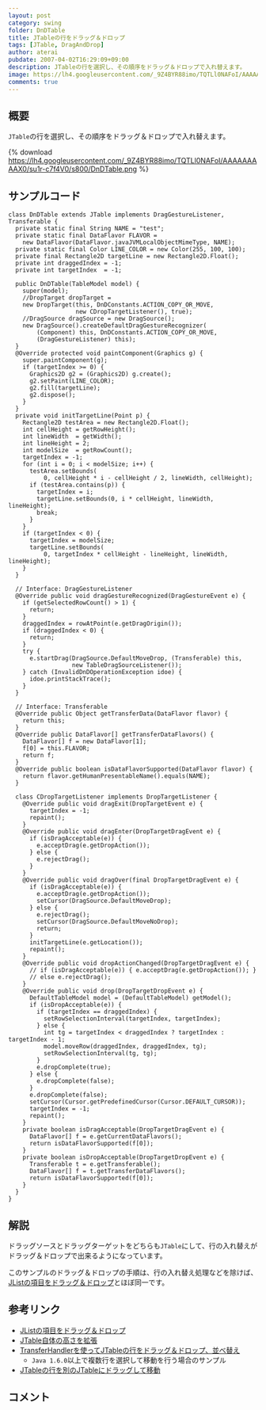 ```yaml
---
layout: post
category: swing
folder: DnDTable
title: JTableの行をドラッグ＆ドロップ
tags: [JTable, DragAndDrop]
author: aterai
pubdate: 2007-04-02T16:29:09+09:00
description: JTableの行を選択し、その順序をドラッグ＆ドロップで入れ替えます。
image: https://lh4.googleusercontent.com/_9Z4BYR88imo/TQTLl0NAFoI/AAAAAAAAAX0/su1r-c7f4V0/s800/DnDTable.png
comments: true
---
```

## 概要
`JTable`の行を選択し、その順序をドラッグ＆ドロップで入れ替えます。

{% download https://lh4.googleusercontent.com/_9Z4BYR88imo/TQTLl0NAFoI/AAAAAAAAAX0/su1r-c7f4V0/s800/DnDTable.png %}

## サンプルコード
<pre class="prettyprint"><code>class DnDTable extends JTable implements DragGestureListener, Transferable {
  private static final String NAME = "test";
  private static final DataFlavor FLAVOR =
    new DataFlavor(DataFlavor.javaJVMLocalObjectMimeType, NAME);
  private static final Color LINE_COLOR = new Color(255, 100, 100);
  private final Rectangle2D targetLine = new Rectangle2D.Float();
  private int draggedIndex = -1;
  private int targetIndex  = -1;

  public DnDTable(TableModel model) {
    super(model);
    //DropTarget dropTarget =
    new DropTarget(this, DnDConstants.ACTION_COPY_OR_MOVE,
                   new CDropTargetListener(), true);
    //DragSource dragSource = new DragSource();
    new DragSource().createDefaultDragGestureRecognizer(
        (Component) this, DnDConstants.ACTION_COPY_OR_MOVE,
        (DragGestureListener) this);
  }
  @Override protected void paintComponent(Graphics g) {
    super.paintComponent(g);
    if (targetIndex &gt;= 0) {
      Graphics2D g2 = (Graphics2D) g.create();
      g2.setPaint(LINE_COLOR);
      g2.fill(targetLine);
      g2.dispose();
    }
  }
  private void initTargetLine(Point p) {
    Rectangle2D testArea = new Rectangle2D.Float();
    int cellHeight = getRowHeight();
    int lineWidth  = getWidth();
    int lineHeight = 2;
    int modelSize  = getRowCount();
    targetIndex = -1;
    for (int i = 0; i &lt; modelSize; i++) {
      testArea.setBounds(
          0, cellHeight * i - cellHeight / 2, lineWidth, cellHeight);
      if (testArea.contains(p)) {
        targetIndex = i;
        targetLine.setBounds(0, i * cellHeight, lineWidth, lineHeight);
        break;
      }
    }
    if (targetIndex &lt; 0) {
      targetIndex = modelSize;
      targetLine.setBounds(
          0, targetIndex * cellHeight - lineHeight, lineWidth, lineHeight);
    }
  }

  // Interface: DragGestureListener
  @Override public void dragGestureRecognized(DragGestureEvent e) {
    if (getSelectedRowCount() &gt; 1) {
      return;
    }
    draggedIndex = rowAtPoint(e.getDragOrigin());
    if (draggedIndex &lt; 0) {
      return;
    }
    try {
      e.startDrag(DragSource.DefaultMoveDrop, (Transferable) this,
                  new TableDragSourceListener());
    } catch (InvalidDnDOperationException idoe) {
      idoe.printStackTrace();
    }
  }

  // Interface: Transferable
  @Override public Object getTransferData(DataFlavor flavor) {
    return this;
  }
  @Override public DataFlavor[] getTransferDataFlavors() {
    DataFlavor[] f = new DataFlavor[1];
    f[0] = this.FLAVOR;
    return f;
  }
  @Override public boolean isDataFlavorSupported(DataFlavor flavor) {
    return flavor.getHumanPresentableName().equals(NAME);
  }

  class CDropTargetListener implements DropTargetListener {
    @Override public void dragExit(DropTargetEvent e) {
      targetIndex = -1;
      repaint();
    }
    @Override public void dragEnter(DropTargetDragEvent e) {
      if (isDragAcceptable(e)) {
        e.acceptDrag(e.getDropAction());
      } else {
        e.rejectDrag();
      }
    }
    @Override public void dragOver(final DropTargetDragEvent e) {
      if (isDragAcceptable(e)) {
        e.acceptDrag(e.getDropAction());
        setCursor(DragSource.DefaultMoveDrop);
      } else {
        e.rejectDrag();
        setCursor(DragSource.DefaultMoveNoDrop);
        return;
      }
      initTargetLine(e.getLocation());
      repaint();
    }
    @Override public void dropActionChanged(DropTargetDragEvent e) {
      // if (isDragAcceptable(e)) { e.acceptDrag(e.getDropAction()); }
      // else e.rejectDrag();
    }
    @Override public void drop(DropTargetDropEvent e) {
      DefaultTableModel model = (DefaultTableModel) getModel();
      if (isDropAcceptable(e)) {
        if (targetIndex == draggedIndex) {
          setRowSelectionInterval(targetIndex, targetIndex);
        } else {
          int tg = targetIndex &lt; draggedIndex ? targetIndex : targetIndex - 1;
          model.moveRow(draggedIndex, draggedIndex, tg);
          setRowSelectionInterval(tg, tg);
        }
        e.dropComplete(true);
      } else {
        e.dropComplete(false);
      }
      e.dropComplete(false);
      setCursor(Cursor.getPredefinedCursor(Cursor.DEFAULT_CURSOR));
      targetIndex = -1;
      repaint();
    }
    private boolean isDragAcceptable(DropTargetDragEvent e) {
      DataFlavor[] f = e.getCurrentDataFlavors();
      return isDataFlavorSupported(f[0]);
    }
    private boolean isDropAcceptable(DropTargetDropEvent e) {
      Transferable t = e.getTransferable();
      DataFlavor[] f = t.getTransferDataFlavors();
      return isDataFlavorSupported(f[0]);
    }
  }
}
</code></pre>

## 解説
ドラッグソースとドラッグターゲットをどちらも`JTable`にして、行の入れ替えがドラッグ＆ドロップで出来るようになっています。

このサンプルのドラッグ＆ドロップの手順は、行の入れ替え処理などを除けば、[JListの項目をドラッグ＆ドロップ](http://ateraimemo.com/Swing/DnDList.html)とほぼ同一です。

## 参考リンク
- [JListの項目をドラッグ＆ドロップ](http://ateraimemo.com/Swing/DnDList.html)
- [JTable自体の高さを拡張](http://ateraimemo.com/Swing/FillsViewportHeight.html)
- [TransferHandlerを使ってJTableの行をドラッグ＆ドロップ、並べ替え](http://ateraimemo.com/Swing/DnDReorderTable.html)
    - `Java 1.6.0`以上で複数行を選択して移動を行う場合のサンプル
- [JTableの行を別のJTableにドラッグして移動](http://ateraimemo.com/Swing/DragRowsAnotherTable.html)

<!-- dummy comment line for breaking list -->

## コメント
